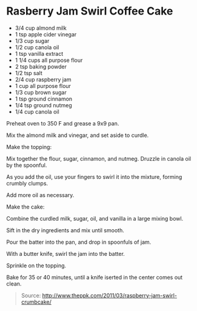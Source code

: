 Rasberry Jam Swirl Coffee Cake
==============================

- 3/4 cup almond milk
- 1 tsp apple cider vinegar
- 1/3 cup sugar
- 1/2 cup canola oil
- 1 tsp vanilla extract
- 1 1/4 cups all purpose flour
- 2 tsp baking powder
- 1/2 tsp salt
- 2/4 cup raspberry jam
- 1 cup all purpose flour
- 1/3 cup brown sugar
- 1 tsp ground cinnamon
- 1/4 tsp ground nutmeg
- 1/4 cup canola oil

Preheat oven to 350 F and grease a 9x9 pan.

Mix the almond milk and vinegar, and set aside to curdle.

Make the topping:

Mix together the flour, sugar, cinnamon, and nutmeg. Druzzle in canola oil by the spoonful.

As you add the oil, use your fingers to swirl it into the mixture, forming crumbly clumps.

Add more oil as necessary.

Make the cake:

Combine the curdled milk, sugar, oil, and vanilla in a large mixing bowl.

Sift in the dry ingredients and mix until smooth.

Pour the batter into the pan, and drop in spoonfuls of jam.

With a butter knife, swirl the jam into the batter.

Sprinkle on the topping.

Bake for 35 or 40 minutes, until a knife iserted in the center comes out clean.

> Source: http://www.theppk.com/2011/03/raspberry-jam-swirl-crumbcake/
